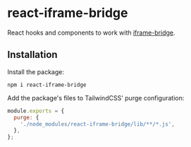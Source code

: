 # react-iframe-bridge

React hooks and components to work with [iframe-bridge](https://github.com/cheminfo/iframe-bridge).

## Installation

Install the package:

```console
npm i react-iframe-bridge
```

Add the package's files to TailwindCSS' purge configuration:

```javascript
module.exports = {
  purge: {
    './node_modules/react-iframe-bridge/lib/**/*.js',
  },
};
```
